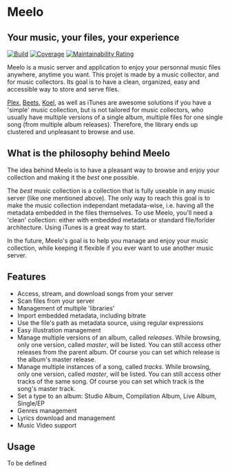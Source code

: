 # Meelo
## Your music, your files, your experience

[![Build](https://github.com/Arthi-chaud/Meelo/actions/workflows/build.yml/badge.svg)](https://github.com/Arthi-chaud/Meelo/actions/workflows/build.yml)
[![Coverage](https://sonarcloud.io/api/project_badges/measure?project=Arthi-chaud_Meelo&metric=coverage)](https://sonarcloud.io/summary/new_code?id=Arthi-chaud_Meelo)
[![Maintainability Rating](https://sonarcloud.io/api/project_badges/measure?project=Arthi-chaud_Meelo&metric=sqale_rating)](https://sonarcloud.io/summary/new_code?id=Arthi-chaud_Meelo)

Meelo is a music server and application to enjoy your personnal music files anywhere, anytime you want.
This projet is made by a music collector, and for music collectors. Its goal is to have a clean, organized, easy and accessible way to store and serve files.

[Plex](https://www.plex.tv/fr/), [Beets](https://github.com/beetbox/beets), [Koel](https://github.com/koel/koel), as well as iTunes are awesome solutions if you have a 'simple' music collection, but is not tailored for music collectors, who usually have multiple versions of a single album, multiple files for one single song (from multiple album releases). Therefore, the library ends up clustered and unpleasant to browse and use.

## What is the philosophy behind Meelo

The idea behind Meelo is to have a pleasant way to browse and enjoy your collection and making it the *best* one possible.

The *best* music collection is a collection that is fully useable in any music server (like one mentioned above). The only way to reach this goal is to make the music collection independant metadata-wise, i.e. having all the metadata embedded in the files themselves.
To use Meelo, you'll need a 'clean' collection: either with embedded metadata or standard file/forlder architecture. Using iTunes is a great way to start.

In the future, Meelo's goal is to help you manage and enjoy your music collection, while keeping it flexible if you ever want to use another music server.

## Features

- Access, stream, and download songs from your server
- Scan files from your server
- Management of multiple 'libraries'
- Import embedded metadata, including bitrate
- Use the file's path as metadata source, using regular expressions
- Easy illustration management
- Manage multiple versions of an album, called *releases*. While browsing, only one version, called *master*, will be listed. You can still access other releases from the parent album. Of course you can set which release is the album's master release.
- Manage multiple instances of a song, called *tracks*. While browsing, only one version, called *master*, will be listed. You can still access other tracks of the same song. Of course you can set which track is the song's master track.
- Set a type to an album: Studio Album, Compilation Album, Live Album, Single/EP
- Genres management
- Lyrics download and management
- Music Video support

## Usage

To be defined


